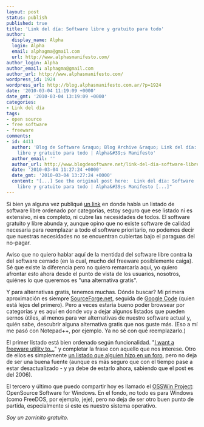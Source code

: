 ```yaml
---
layout: post
status: publish
published: true
title: 'Link del día: Software libre y gratuito para todo'
author:
  display_name: Alpha
  login: Alpha
  email: alphagma@gmail.com
  url: http://www.alphasmanifesto.com/
author_login: Alpha
author_email: alphagma@gmail.com
author_url: http://www.alphasmanifesto.com/
wordpress_id: 1924
wordpress_url: http://blog.alphasmanifesto.com.ar/?p=1924
date: '2010-03-04 11:19:09 +0000'
date_gmt: '2010-03-04 13:19:09 +0000'
categories:
- Link del día
tags:
- open source
- free software
- freeware
comments:
- id: 4411
  author: 'Blog de Software &raquo; Blog Archive &raquo; Link del día: Software
    libre y gratuito para todo | Alpha&#39;s Manifesto'
  author_email: ''
  author_url: http://www.blogdesoftware.net/link-del-dia-software-libre-y-gratuito-para-todo-alphas-manifesto/
  date: '2010-03-04 11:27:24 +0000'
  date_gmt: '2010-03-04 13:27:24 +0000'
  content: "[...] See the original post here:  Link del día: Software
    libre y gratuito para todo | Alpha&#39;s Manifesto [...]"
---
```


Si bien ya alguna vez publiqué <a href="https://blog.alphasmanifesto.com.ar/2009/08/21/link-of-the-day-awesome-free-software/">un link</a> en donde había un listado de software libre ordenado por categorías, estoy seguro que ese listado ni es extensivo, ni es completo, ni cubre las necesidades de todos. El software gratuito y libre abunda y, aunque opino que no existe software de calidad necesaria para reemplazar a todo el software prioritario, no podemos decir que nuestras necesidades no se encuentran cubiertas bajo el paraguas del no-pagar.

Aviso que no quiero hablar aquí de la mentidad del software libre contra la del software cerrado (en la cual, mucho del freeware posiblemente caiga). Sé que existe la diferencia pero no quiero remarcarla aquí, yo quiero afrontar esto ahora desde el punto de vista de los usuarios, nosotros, quiénes lo que queremos es "una alternativa gratis".

Y para alternativas gratis, tenemos muchas. Dónde buscar? Mi primera aproximación es siempre <a href="http://sourceforge.net/">SourceForge.net</a>, seguida de <a href="http://code.google.com/">Google Code</a> (quien está lejos del primero). Pero a veces estaría bueno poder browsear por categorías y es aquí en donde voy a dejar algunos listados que pueden sernos útiles, al menos para ver alternativas de nuestro software actual y, quién sabe, descubrir alguna alternativa gratis que nos guste más. (Eso a mí me pasó con Notepad++, por ejemplo. Ya no sé con qué reemplazarlo.)

El primer listado está bien ordenado según funcionalidad. "<a href="http://www.clipclip.org/ky1008/clips/detail/13829">I want a freeware utility to...</a>" y completar la frase con aquello que nos interese. Otro de ellos es simplemente <a href="http://www.smosh.com/forums/index.php?showtopic=2389">un listado que alguien hizo en un foro</a>, pero no deja de ser una buena fuente (aunque es más seguro que con el tiempo pase a estar desactualizado - y ya debe de estarlo ahora, sabiendo que el post es del 2006).

El tercero y último que puedo compartir hoy es llamado el <a href="http://osswin.sourceforge.net/">OSSWin Project</a>: OpenSource Software for Windows. En el fondo, no todo es para Windows (como FreeDOS, por ejemplo, jeje), pero no deja de ser otro buen punto de partida, especialmente si este es nuestro sistema operativo.

_Soy un zorrinito gratuito._
